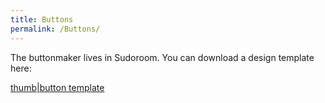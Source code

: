 ```yaml
---
title: Buttons
permalink: /Buttons/
---
```


The buttonmaker lives in Sudoroom. You can download a design template here:

[thumb|button template](/File:Bettertemplate200dpi.png "wikilink")